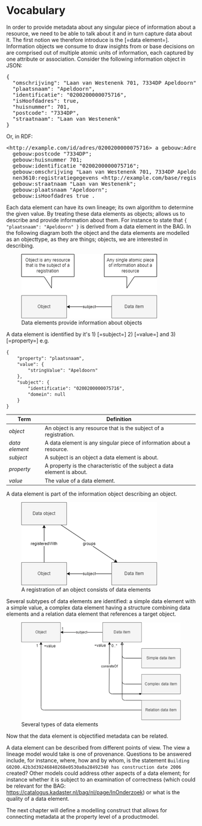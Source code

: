 # Vocabulary

In order to provide metadata about any singular piece of information about a resource, we need to be able to talk about it and in turn capture data about it. The first notion we therefore introduce is the [=data element=]. Information objects we consume to draw insights from or base decisions on are comprised out of multiple atomic units of information, each captured by one attribute or association. Consider the following information object in JSON:

<pre>
{
  "omschrijving": "Laan van Westenenk 701, 7334DP Apeldoorn",
  "plaatsnaam": "Apeldoorn",
  "identificatie": "0200200000075716",
  "isHoofdadres": true,
  "huisnummer": 701,
  "postcode": "7334DP",
  "straatnaam": "Laan van Westenenk"
}
</pre>

Or, in RDF:

<pre>
&lt;http://example.com/id/adres/0200200000075716&gt; a gebouw:Adres;
  gebouw:postcode "7334DP";
  gebouw:huisnummer 701;
  gebouw:identificatie "0200200000075716";
  gebouw:omschrijving "Laan van Westenenk 701, 7334DP Apeldoorn";
  nen3610:registratiegegevens &lt;http://example.com/base/registratiegegevens-0200200000075716&gt;;
  gebouw:straatnaam "Laan van Westenenk";
  gebouw:plaatsnaam "Apeldoorn";
  gebouw:isHoofdadres true .
</pre>

Each data element can have its own lineage; its own algorithm to determine the given value. By treating these data elements as objects; allows us to describe and provide information about them. For instance to state that `{ "plaatsnaam": "Apeldoorn" }` is derived from a data element in the BAG. 
In the following diagram both the object and the data elements are modelled as an objecttype, as they are things; objects, we are interested in describing.

<figure id="Figure_1">
<img src="media/level1.1.png" alt="">
<figcaption>Data elements provide information about objects</figcaption>
</figure>

A data element is identified by it's 1) [=subject=] 2) [=value=] and 3) [=property=]
e.g.
```
{
    "property": "plaatsnaam",
    "value": {
        "stringValue": "Apeldoorn"
    },
    "subject": {
        "identificatie": "0200200000075716",
        "domein": null
    }
}
```

| Term                    | Definition                                                               |
| ----------------------- | ------------------------------------------------------------------------ |
| <dfn>object</dfn>       | An object is any resource that is the subject of a registration.         |
| <dfn>data element</dfn> | A data element is any singular piece of information about a resource.    |
| <dfn>subject</dfn>      | A subject is an object a data element is about.                          |
| <dfn>property</dfn>     | A property is the characteristic of the subject a data element is about. |
| <dfn>value</dfn>        | The value of a data element.                                             |

A data element is part of the information object describing an object.

<figure id="Figure_3">
<img src="media/level1.3.png" alt="">
<figcaption>A registration of an object consists of data elements</figcaption>
</figure>


Several subtypes of data elements are identified: a simple data element with a simple value, a complex data element having a structure combining data elements and a relation data element that references a target object.

<figure id="Figure_2">
<img src="media/level1.2.png" alt="">
<figcaption>Several types of data elements</figcaption>
</figure>

Now that the data element is objectified metadata can be related.

A data element can be described from different points of view. The view a lineage model would take is one of provenance. Questions to be answered include, for instance, where, how and by whom, is the statement `Building G0200.42b3d39246840268e0530a0a28492340 has construction date 2006` created? Other models could address other aspects of a data element; for instance whether it is subject to an examination of correctness (which could be relevant for the BAG: https://catalogus.kadaster.nl/bag/nl/page/InOnderzoek) or what is the quality of a data element. 

The next chapter will define a modelling construct that allows for connecting metadata at the property level of a productmodel.

<!--
This gives a basic model applicable for any usecase where metadata about data elements is of importance.

<figure id="Figure_4">
<img src="media/Data%20element.png" alt="">
<figcaption>Basic model of object and related information by different type of data elements</figcaption>
</figure> -->
